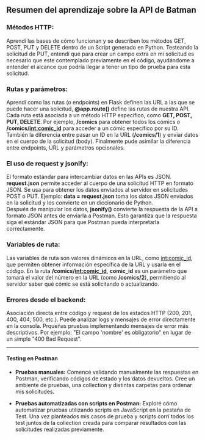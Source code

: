## Resumen del aprendizaje sobre la API de Batman


### Métodos HTTP:
Aprendí las bases de cómo funcionan y se describen los métodos GET, POST, PUT y DELETE dentro de un Script generado en Python. Testeando la solicitud de PUT, entendí que para crear un campo extra en mi solicitud es necesario que este contemplado previamente en el código, ayudándome a entender el alcance que podría llegar a tener un tipo de prueba para esta solicitud. 

### Rutas y parámetros: 
Aprendí como las rutas (o endpoints) en Flask definen las URL a las que se puede hacer una solicitud, 
**@app.route()** define las rutas de nuestra API. Cada ruta está asociada a un método HTTP específico, como **GET, POST, PUT, DELETE**.
Por ejemplo, **/comics** para obtener todos los cómics o **/comics/<int:comic_id>** para acceder a un cómic específico por su ID. También la diferencia entre pasar un ID en la URL (**/comics/1**) y enviar datos en el cuerpo de la solicitud (body). Finalmente pude asimilar la diferencia entre endpoints, URL y parámetros opcionales.

### El uso de request y jsonify: 
El formato estándar para intercambiar datos en las APIs es JSON.  
**request.json** permite acceder al cuerpo de una solicitud HTTP en formato JSON. Se usa para obtener los datos enviados al servidor en solicitudes POST o PUT.
Ejemplo: **data = request.json** toma los datos JSON enviados en la solicitud y los convierte en un diccionario de Python.  
Después de manipular los datos, **jsonify()** convierte la respuesta de la API a formato JSON antes de enviarla a Postman. Esto garantiza que la respuesta siga el estándar JSON para que Postman pueda interpretarla correctamente.

### Variables de ruta:
Las variables de ruta son valores dinámicos en la URL, como <int:comic_id>, que permiten obtener información específica de la URL y usarla en el código.
En la ruta **/comics/<int:comic_id>**, **comic_id** es un parámetro que tomará el valor del número en la URL (como **/comics/2**), permitiendo al servidor saber qué cómic se está solicitando o actualizando.

### Errores desde el backend: 
Asociación directa entre código y request de los estados HTTP (200, 201, 400, 404, 500, etc.).
Puede analizar logs y mensajes de error directamente en la consola.
Prqueñas pruebas implementando mensajes de error más descriptivos. Por ejemplo: "El campo 'nombre' es obligatorio" en lugar de un simple "400 Bad Request".

---

#### Testing en Postman 

- **Pruebas manuales:** Comencé validando manualmente las respuestas en Postman, verificando códigos de estado y los datos devueltos. Cree un ambiente de pruebas, una collection y distintas carpetas para ordenar mis solicitudes. 

- **Pruebas automatizadas con scripts en Postman:** Exploré cómo automatizar pruebas utilizando scripts en JavaScript en la pestaña de Test. Una vez planteados mis casos de prueba y scripts corrí todos los test juntos de la collection creada para comparar resultados con las solicitudes realizadas previamente. 
